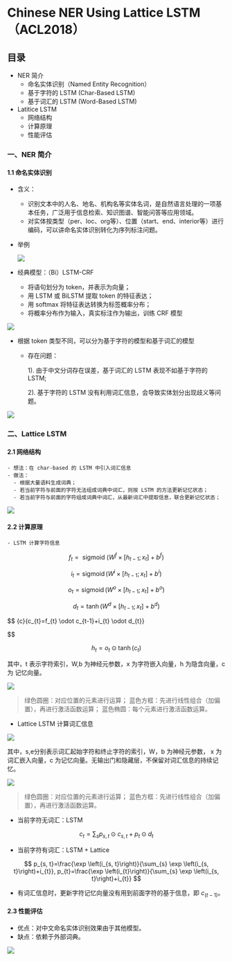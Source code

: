 # Chinese NER Using Lattice LSTM（ACL2018）

## 目录

- NER 简介
  - 命名实体识别（Named Entity Recognition）
  - 基于字符的 LSTM (Char-Based LSTM)
  - 基于词汇的 LSTM (Word-Based LSTM)
- Latitice LSTM
  - 网络结构
  - 计算原理
  - 性能评估
  
### 一、NER 简介

#### 1.1 命名实体识别

- 含义：
  - 识别文本中的人名、地名、机构名等实体名词，是自然语言处理的一项基本任务，广泛用于信息检索、知识图谱、智能问答等应用领域。
  - 对实体按类型（per、loc、org等）、位置（start、end、interior等）进行编码，可以讲命名实体识别转化为序列标注问题。
- 举例
  
   ![](img/NER.png)

- 经典模型：（Bi）LSTM-CRF
  - 将语句划分为 token，并表示为向量；
  - 用 LSTM 或 BiLSTM 提取 token 的特征表达；
  - 用 softmax 将特征表达转换为标签概率分布；
  - 将概率分布作为输入，真实标注作为输出，训练 CRF 模型

![](img/lstmcrf.png)

- 根据 token 类型不同，可以分为基于字符的模型和基于词汇的模型
  - 存在问题：
    
    1). 由于中文分词存在误差，基于词汇的 LSTM 表现不如基于字符的 LSTM;

    2). 基于字符的 LSTM 没有利用词汇信息，会导致实体划分出现歧义等问题。 
  
![](img/LSTM.png)


### 二、Lattice LSTM 

#### 2.1 网络结构

    - 想法：在 char-based 的 LSTM 中引入词汇信息
    - 做法：
      - 根据大量语料生成词典；
      - 若当前字符与前面的字符无法组成词典中词汇，则按 LSTM 的方法更新记忆状态；
      - 若当前字符与前面的字符组成词典中词汇，从最新词汇中提取信息，联合更新记忆状态；
  
![](img/LatticeLSTM.png)

#### 2.2 计算原理

    - LSTM 计算字符信息
  
$$
f_{t}=\text { sigmoid }\left(W^{f} \times\left[h_{t-1} ; x_{t}\right]+b^{f}\right)
$$

$$
i_{t}=\operatorname{sigmoid}\left(W^{i} \times\left[h_{t-1} ; x_{t}\right]+b^{i}\right)
$$

$$
o_{t}=\operatorname{sigmoid}\left(W^{o} \times\left[h_{t-1} ; x_{t}\right]+b^{o}\right)
$$

$$
d_{t}=\tanh \left(W^{d} \times\left[h_{t-1} ; x_{t}\right]+b^{d}\right)
$$

$$
{c}{c_{t}=f_{t} \odot c_{t-1}+i_{t} \odot d_{t}} 

$$

$$
 {h_{t}=o_{t} \odot \tanh \left(c_{t}\right)}
$$

其中，t 表示字符索引，W,b 为神经元参数，x 为字符嵌入向量，h 为隐含向量，c 为 记忆向量。

![](img/LSTM_cul.png)

> 绿色圆圈：对应位置的元素进行运算；
> 蓝色方框：先进行线性组合（加偏置），再进行激活函数运算；
> 蓝色椭圆：每个元素进行激活函数运算。


- Lattice LSTM 计算词汇信息

![](img/lattice.png)

其中，s,e分别表示词汇起始字符和终止字符的索引，W，b 为神经元参数， x 为词汇嵌入向量，c 为记忆向量。无输出门和隐藏层，不保留对词汇信息的持续记忆。

![](img/lattice_kj.png)

> 绿色圆圈：对应位置的元素进行运算；
> 蓝色方框：先进行线性组合（加偏置），再进行激活函数运算。

- 当前字符无词汇：LSTM

$$
c_{t}=\sum_{s} p_{s, t} \odot c_{s, t}+p_{t} \odot d_{t}
$$

- 当前字符有词汇：LSTM + Lattice

$$
p_{s, t}=\frac{\exp \left(i_{s, t}\right)}{\sum_{s} \exp \left(i_{s, t}\right)+i_{t}}, p_{t}=\frac{\exp \left(i_{t}\right)}{\sum_{s} \exp \left(i_{s, t}\right)+i_{t}}
$$

- 有词汇信息时，更新字符记忆向量没有用到前面字符的基于信息，即 $c_(t-1)$。


#### 2.3 性能评估

- 优点：对中文命名实体识别效果由于其他模型。
- 缺点：依赖于外部词典。

![](img/reult.png)